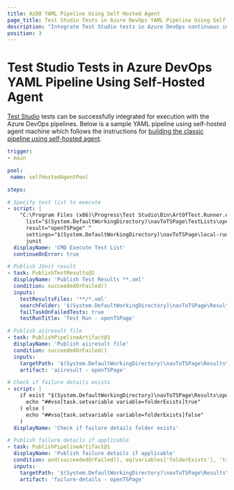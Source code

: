```yaml
---
title: AzDO YAML Pipeline Using Self Hosted Agent 
page_title: Test Studio Tests in Azure DevOps YAML Pipeline Using Self-Hosted Agent
description: "Integrate Test Studio tests in Azure DevOps continuous integration. Execute Test Studio tests with Azure DevOps YAML Pipeline configured with Self Hosted agent."
position: 3
---
```

# Test Studio Tests in Azure DevOps YAML Pipeline Using Self-Hosted Agent

<a href="https://www.telerik.com/teststudio" target="_blank">Test Studio</a> tests can be successfully integrated for execution with the Azure DevOps pipelines. Below is a sample YAML pipeline using self-hosted agent machine which follows the instructions for <a href="/advanced-topics/build-server/azdo/self-hosted-agent-classic-pipeline#add-command-line-agent-task-to-execute-test-or-test-list" target="_blank">building the classic pipeline using self-hosted agent</a>.

```YAML
trigger:
- main

pool: 
 name: selfHostedAgentPool

steps: 

# Specify test list to execute
- script: |
    "C:\Program Files (x86)\Progress\Test Studio\Bin\ArtOfTest.Runner.exe" ^
      list="$(System.DefaultWorkingDirectory)\navToTSPage\TestLists\openTSPage.aiilist" ^
      result="openTSPage" ^
      settings="$(System.DefaultWorkingDirectory)\navToTSPage\local-run-settings-using-ff.json" ^
      junit
  displayName: 'CMD Execute Test List'
  continueOnError: true

# Publish JUnit result
- task: PublishTestResults@2 
  displayName: 'Publish Test Results **.xml' 
  condition: succeededOrFailed()
  inputs: 
    testResultsFiles: '**/*.xml' 
    searchFolder: '$(System.DefaultWorkingDirectory)\navToTSPage\Results' 
    failTaskOnFailedTests: true
    testRunTitle: 'Test Run - openTSPage'

# Publish aiiresult file
- task: PublishPipelineArtifact@1
  displayName: 'Publish aiiresult file'
  condition: succeededOrFailed()
  inputs:
    targetPath: '$(System.DefaultWorkingDirectory)\navToTSPage\Results\openTSPage.aiiresult'
    artifact: 'aiiresult - openTSPage'

# Check if failure details exists 
- script: |
    if exist "$(System.DefaultWorkingDirectory)\navToTSPage\Results\openTSPage_files" (
      echo "##vso[task.setvariable variable=folderExists]true"
    ) else (
      echo "##vso[task.setvariable variable=folderExists]false"
    )
  displayName: 'Check if failure details folder exists'

# Publish failure details if applicable
- task: PublishPipelineArtifact@1
  displayName: 'Publish failure details if applicable'
  condition: and(succeededOrFailed(), eq(variables['folderExists'], 'true'))
  inputs:
    targetPath: '$(System.DefaultWorkingDirectory)\navToTSPage\Results\openTSPage_files'
    artifact: 'failure-details - openTSPage'
```